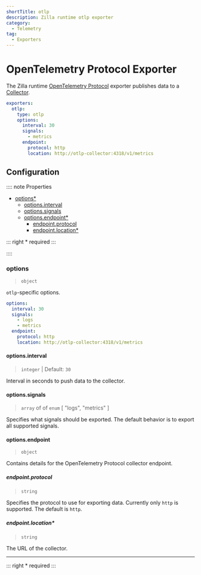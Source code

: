 ```yaml
---
shortTitle: otlp
description: Zilla runtime otlp exporter
category:
  - Telemetry
tag:
  - Exporters
---
```


# OpenTelemetry Protocol Exporter

The Zilla runtime [OpenTelemetry Protocol](https://github.com/open-telemetry/oteps/blob/main/text/0035-opentelemetry-protocol.md) exporter publishes data to a [Collector](https://opentelemetry.io/docs/collector/).

```yaml {3}
exporters:
  otlp:
    type: otlp
    options:
      interval: 30
      signals:
        - metrics
      endpoint:
        protocol: http
        location: http://otlp-collector:4318/v1/metrics
```

## Configuration

:::: note Properties

- [options\*](#options)
  - [options.interval](#options-interval)
  - [options.signals](#options-signals)
  - [options.endpoint\*](#options-endpoint)
    - [endpoint.protocol](#endpoint-protocol)
    - [endpoint.location\*](#endpoint-location)

::: right
\* required
:::

::::

### options

> `object`

`otlp`-specific options.

```yaml
options:
  interval: 30
  signals:
    - logs
    - metrics
  endpoint:
    protocol: http
    location: http://otlp-collector:4318/v1/metrics
```

#### options.interval

> `integer` | Default: `30`

Interval in seconds to push data to the collector.

#### options.signals

> `array` of of `enum` [ "logs", "metrics" ]

Specifies what signals should be exported. The default behavior is to export all supported signals.

#### options.endpoint

> `object`

Contains details for the OpenTelemetry Protocol collector endpoint.

##### endpoint.protocol

> `string`

Specifies the protocol to use for exporting data. Currently only `http` is supported. The default is `http`.

##### endpoint.location\*

> `string`

The URL of the collector.

---

::: right
\* required
:::
